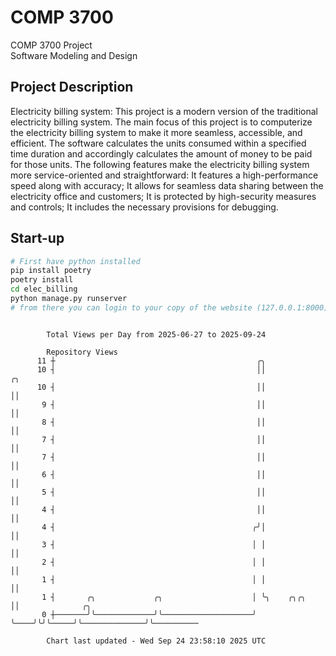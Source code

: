 # COMP 3700
COMP 3700 Project  
Software Modeling and Design
## Project Description
Electricity billing system: This project is a modern version of the traditional electricity billing system. The main focus of this project is to computerize the electricity billing system to make it more seamless, accessible, and efficient. The software calculates the units consumed within a specified time duration and accordingly calculates the amount of money to be paid for those units. The following features make the electricity billing system more service-oriented and straightforward: It features a high-performance speed along with accuracy; It allows for seamless data sharing between the electricity office and customers; It is protected by high-security measures and controls; It includes the necessary provisions for debugging.

## Start-up
```bash
# First have python installed
pip install poetry
poetry install
cd elec_billing
python manage.py runserver
# from there you can login to your copy of the website (127.0.0.1:8000), default creds are admin/admin
```

```

        Total Views per Day from 2025-06-27 to 2025-09-24

        Repository Views
      11 ┼                                             ╭╮
      10 ┤                                             ││              ╭╮
      10 ┤                                             ││              ││
       9 ┤                                             ││              ││
       8 ┤                                             ││              ││
       7 ┤                                             ││              ││
       7 ┤                                             ││              ││
       6 ┤                                             ││              ││
       5 ┤                                             ││              ││
       4 ┤                                             ││              ││
       4 ┤                                            ╭╯│              ││
       3 ┤                                            │ │              ││
       2 ┤                                            │ │              ││
       1 ┤                                            │ │              ││
       1 ┤       ╭╮             ╭╮                    │ ╰╮    ╭╮╭╮     ││              ╭╮
       0 ┼───────╯╰─────────────╯╰────────────────────╯  ╰────╯╰╯╰─────╯╰──────────────╯╰──────────

        Chart last updated - Wed Sep 24 23:58:10 2025 UTC
        
```
